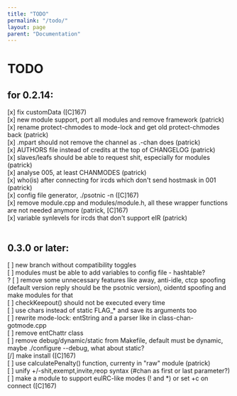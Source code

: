 ```yaml
---
title: "TODO"
permalink: "/todo/"
layout: page
parent: "Documentation"
---
```

# TODO
## for 0.2.14:
[x] fix customData ([C]167)<br>
[x] new module support, port all modules and remove framework (patrick)<br>
[x] rename protect-chmodes to mode-lock and get old protect-chmodes back (patrick)<br>
[x] .mpart should not remove the channel as .-chan does (patrick)<br>
[x] AUTHORS file instead of credits at the top of CHANGELOG (patrick)<br>
[x] slaves/leafs should be able to request shit, especially for modules (patrick)<br>
[x] analyse 005, at least CHANMODES (patrick)<br>
[x] who(is) after connecting for ircds which don't send hostmask in 001 (patrick)<br>
[x] config file generator, ./psotnic -n ([C]167)<br>
[x] remove module.cpp and modules/module.h, all these wrapper functions are not needed anymore (patrick, [C]167)<br>
[x] variable synlevels for ircds that don't support eIR (patrick)<br>
<br>

## 0.3.0 or later:
[ ] new branch without compatibility toggles<br>
[ ] modules must be able to add variables to config file - hashtable?<br>
? [ ] remove some unnecessary features like away, anti-idle, ctcp spoofing (default version reply should be the psotnic version), oidentd spoofing and make modules for that<br>
[ ] checkKeepout() should not be executed every time<br>
[ ] use chars instead of static FLAG_* and save its arguments too<br>
[ ] rewrite mode-lock: entString and a parser like in class-chan-gotmode.cpp<br>
[ ] remove entChattr class<br>
[ ] remove debug/dynamic/static from Makefile, default must be dynamic, maybe ./configure --debug, what about static?<br>
[/] make install ([C]167)<br>
[ ] use calculatePenalty() function, currenty in "raw" module (patrick)<br>
[ ] unify +/-shit,exempt,invite,reop syntax (#chan as first or last parameter?)<br>
[ ] make a module to support euIRC-like modes (! and *) or set +c on connect ([C]167)<br>
